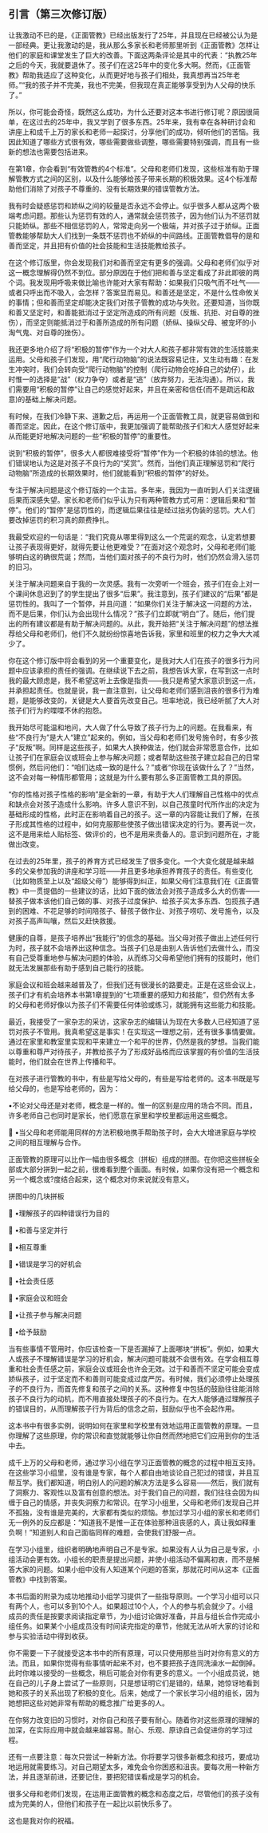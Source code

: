 ## 引言（第三次修订版）

让我激动不已的是，《正面管教》已经出版发行了25年，并且现在已经被公认为是一部经典。更让我激动的是，我从那么多家长和老师那里听到《正面管教》怎样让他们的家庭和课堂发生了巨大的改善。下面这两条评论是其中的代表：“执教25年之后的今天，我就要退休了。孩子们在这25年中的变化多大啊。然而，《正面管教》帮助我适应了这种变化，从而更好地与孩子们相处，我真想再当25年老师。”“我的孩子并不完美，我也不完美，但我现在真正能够享受到为人父母的快乐了。”



所以，你可能会奇怪，既然这么成功，为什么还要对这本书进行修订呢？原因很简单，在这过去的25年中，我又学到了很多东西。25年来，我有幸在各种研讨会和讲座上和成千上万的家长和老师一起探讨，分享他们的成功，倾听他们的苦恼。我因此知道了哪些方式很有效，哪些需要做些调整，哪些需要特别强调，而且有一些新的想法也需要包括进来。



在第1章，你会看到“有效管教的4个标准”。父母和老师们发现，这些标准有助于理解管教方式之间的区别，以及什么能够给孩子带来长期的积极效果。这4个标准帮助他们消除了对孩子不尊重的、没有长期效果的错误管教方法。



我有时会疑惑惩罚和娇纵之间的较量是否永远不会停止。似乎很多人都从这两个极端考虑问题。那些认为惩罚有效的人，通常就会惩罚孩子，因为他们认为不惩罚就只能娇纵。那些不相信惩罚的人，常常走向另一个极端，并对孩子过于娇纵。正面管教能够帮助大人们找到一条既不惩罚也不娇纵的中间路线。正面管教倡导的是和善而坚定，并且把有价值的社会技能和生活技能教给孩子。



在这个修订版里，你会发现我们对和善而坚定有更多的强调。父母和老师们似乎对这一概念理解得仍然不到位。部分原因在于他们把和善与坚定看成了非此即彼的两个词。我发现用呼吸来做比喻也许能对大家有帮助：如果我们只吸气而不吐气——或者只呼出而不吸入，会怎样？答案显而易见。和善还是坚定，不是什么性命攸关的事情；但和善而坚定却能决定我们对孩子管教的成功与失败。还要知道，当你既和善又坚定时，和善能抵消过于坚定所造成的所有问题（反叛、抗拒、对自尊的挫伤），而坚定则能抵消过于和善所造成的所有问题（娇纵、操纵父母、被宠坏的小淘气鬼、对自尊的挫伤）。



我还更多地介绍了将“积极的暂停”作为一个对大人和孩子都非常有效的生活技能来运用。父母和孩子们发现，用“爬行动物脑”的说法既容易记住，又生动有趣：在发生冲突时，我们会转向受“爬行动物脑”的控制（爬行动物会吃掉自己的幼仔），此时惟一的选择是“战”（权力争夺）或者是“逃”（放弃努力，无法沟通）。所以，我们需要用“积极的暂停”让自己的感觉好起来，并且在亲密和信任(而不是疏远和敌意)的基础上解决问题。



有时候，在我们冷静下来、道歉之后，再运用一个正面管教工具，就更容易做到和善而坚定。因此，在这个修订版中，我更加强调了能帮助孩子们和大人感觉好起来从而能更好地解决问题的一些“积极的暂停”的重要性。



说到“积极的暂停”，很多大人都很难接受将“暂停”作为一个积极的体验的想法。他们错误地认为这是对孩子不良行为的“奖赏”。然而，当他们真正理解惩罚和“爬行动物脑”所造成的长期效果时，他们就能看到“积极的暂停”的好处。



专注于解决问题是这个修订版的一个主旨。多年来，我因为一直听到人们关注逻辑后果而深感失望。家长和老师们似乎认为只有两种管教方式可用：逻辑后果和“暂停”。他们的“暂停”是惩罚性的，而逻辑后果往往是经过拙劣伪装的惩罚。大人们要改掉惩罚的积习真的颇费挣扎。



我最受欢迎的一句话是：“我们究竟从哪里得到这么一个荒诞的观念，认定若想要让孩子表现得更好，就得先要让他更难受？”在面对这个观念时，父母和老师们能够明白这的确很荒诞；然而，当他们面对孩子的不良行为时，他们仍然会滑入惩罚的旧习。



关注于解决问题来自于我的一次灵感。我有一次旁听一个班会，孩子们在会上对一个课间休息迟到了的学生提出了很多“后果”。我注意到，孩子们建议的“后果”都是惩罚性的。我叫了一个暂停，并且问道：“如果你们关注于解决这一问题的方法，而不是后果，你们认为会出现什么情况？”孩子们立即就“明白”了。随后，他们提出的所有建议都是有助于解决问题的。从此，我开始把“关注于解决问题”的想法推荐给父母和老师们，他们不久就纷纷惊喜地告诉我，家里和班里的权力之争大大减少了。



你在这个修订版中将会看到的另一个重要变化，是我对大人们在孩子的很多行为问题中应该承担的责任的强调。在继续说下去之前，我想告诉大家，在写到这一点时我的最大顾虑是，我不希望这听上去像是指责——我只是希望大家意识到这一点，并承担起责任。也就是说，我一直注意到，让父母和老师们感到沮丧的很多行为难题，是能够改变的，关键是大人要首先改变自己。坦率地说，我已经听腻了大人对孩子们行为的喋喋不休的抱怨。



我开始尽可能温和地问，大人做了什么导致了孩子行为上的问题。在我看来，有些“不良行为”是大人“建立”起来的。例如，当父母和老师们发号施令时，有多少孩子“反叛”啊。同样是这些孩子，如果大人换种做法，他们就会非常愿意合作，比如让孩子们在家庭会议或班会上参与解决问题；或者帮助这些孩子建立起自己的日常惯例，然后问他们：“咱们达成一致的是什么？”或者“你现在该做什么了？”当然，这不会对每一种情形都管用；这就是为什么要有那么多正面管教工具的原因。



“你的性格对孩子性格的影响”是全新的一章，有助于大人们理解自己性格中的优点和缺点会对孩子造成什么影响。许多人意识不到，以自己孩童时代所作出的决定为基础形成的性格，此时正在影响着自己的孩子。这一章的内容能让我们了解，在孩子形成其性格的过程中，如何克服那些使孩子做出错误决定的行为。要再说一次，这不是用来给人贴标签、做评价的，也不是用来责备人的。意识到问题所在，才能做出改变。



在过去的25年里，孩子的养育方式已经发生了很多变化。一个大变化就是越来越多的父亲参加我的讲座和学习班——并且更多地承担养育孩子的责任。有些变化（比如物质至上以及“超级父母”）能够得到纠正，如果父母们注意我们在《正面管教》中一贯提倡的一些建议的话，比如下面的做法会对孩子造成多么大的伤害——替孩子做本该他们自己做的事、对孩子过度保护、给孩子买太多东西、包揽孩子遇到的困难、不花足够的时间陪孩子、替孩子做作业、对孩子唠叨、发号施令，以及对孩子高声叫嚷，然后又赶快救援。



健康的自尊，是孩子培养出“我能行”的信念的基础。当父母对孩子做出上述任何行为时，孩子就不会培养出这种信念。当孩子们总是由别人告诉他们去做什么，而没有自己受尊重地参与解决问题的体验，从而练习父母希望他们拥有的技能时，他们就无法发展那些有助于感到自己能行的技能。



家庭会议和班会越来越普及了，但我们还有很漫长的路要走。正是在这些会议上，孩子们才有机会培养本书第1章提到的“七项重要的感知力和技能”，但仍然有太多的父母和老师好像以为孩子们不需要任何体验或练习，就能拥有这些能力和技能。



最近，我接受了一家杂志的采访，这家杂志的编辑认为现在大多数人已经知道了惩罚对孩子不管用。我真希望这是事实！在实现这一理想之前，还有很多事情要做。通过在家里和教室里实现和平来建立一个和平的世界，仍然是我的梦想。当我们能以尊重和尊严对待孩子，并教给孩子为了形成好品格而应该掌握的有价值的生活技能时，他们就会在世界上传播和平。



在对孩子进行管教的书中，有些是写给父母的，有些是写给老师的。这本书既是写给父母的，也是写给老师的，因为：



&#8226;不论对父母还是对老师，概念是一样的。惟一的区别是应用的场合不同。而且，许多老师自己也同时是家长，他们愿意在家里和学校里都运用这些概念。



&#61548; &#8226;当父母和老师能用同样的方法积极地携手帮助孩子时，会大大增进家庭与学校之间的相互理解与合作。



正面管教的原理可以比作一幅由很多概念（拼板）组成的拼图。在你把这些拼板全部或大部分拼到一起之前，很难看到整个画面。有时候，如果你没有把一个概念和另一个概念或?度结合起来，这个概念对你来说就没有意义。



拼图中的几块拼板



&#61548; &#8226;理解孩子的四种错误行为目的



&#61548; &#8226;和善与坚定并行



&#61548; &#8226;相互尊重



&#61548; &#8226;错误是学习的好机会



&#61548; &#8226;社会责任感



&#61548; &#8226;家庭会议和班会



&#61548; &#8226;让孩子参与解决问题



&#61548; &#8226;给予鼓励



当有些事情不管用时，你应该检查一下是否漏掉了上面哪块“拼板”。例如，如果大人或孩子不理解错误是学习的好机会，解决问题可能就不会很有效。在学会相互尊重和社会责任感之前，家庭会议或班会也许会无效。过于和善而不坚定可能会变成娇纵孩子，过于坚定而不和善则可能变成过度严厉。有时候，我们必须停止处理孩子的不良行为，而首先修复和孩子之间的关系。这种修复中包括的鼓励往往能消除孩子不良行为的动机，而不用直接处理孩子的不良行为。在大人能够通过理解孩子的错误目的，从而理解孩子行为背后的信念之前，鼓励似乎也不会起作用。



这本书中有很多实例，说明如何在家里和学校里有效地运用正面管教的原理。一旦你理解了这些原理，你的常识和直觉就能够让你自然而然地把它们应用到你的生活中去。



成千上万的父母和老师，通过学习小组在学习正面管教的概念的过程中相互支持。在这些学习小组里，没有谁是专家，每个人都自由地谈论自己犯过的错误，并且互帮互学。我们都知道，明白别人的问题的解决方法是多么容易——然后，我们就有了洞察力、客观性以及富有创意的想法。对于我们自己的问题，我们往往会因为纠缠于自己的情感，并丧失洞察力和常识。在学习小组里，父母和老师们发现自己并不孤独，没有谁是完美的，大家都有类似的烦恼。参加过学习小组的家长和老师们无一例外的反应都是：“知道我不是惟一正在体验那种沮丧感的人，真让我如释重负啊！”知道别人和自己面临同样的难题，会使我们舒服一点。



在学习小组里，组织者明确地声明自己不是专家。如果没有人认为自己是专家，小组活动会更有效。小组长的职责是提出问题，并使小组活动不偏离初衷，而不是解答大家的问题。如果小组中没有人知道某个问题的答案，那就花时间从这本《正面管教》中找到答案。



本书后面的附录为成功地推动小组学习提供了一些指导原则。一个学习小组可以只有两个人，也可以多到10个人。如果超过10个人，个人的参与机会就少了。小组成员的责任是按要求阅读指定章节，为小组讨论做好准备，并且与组长合作完成小组任务。如果某个小组成员没有时间读完指定的章节，他就无法从听大家的讨论和参与实验活动中得到收获。



你不需要一下子就接受这本书中的所有原理，可以只使用那些当时对你有意义的方法。而且，如果你觉得有些事情听起来不对，也不要把孩子连同洗澡水一起倒掉。此时你难以接受的一些概念，稍后可能会对你有更多的意义。一个小组成员说，她在自己的儿子身上尝试了一些原则，只是想证明它们是错的，结果，她惊讶地看到她和孩子的关系出现了积极的变化。后来，她成了一个家长学习小组的组长，因为她想把这些对她非常有帮助的概念推广给更多的人。



在你努力改变旧的习惯时，对你自己和孩子要有耐心。随着你对这些原理的理解的加深，在实际应用中就会越来越容易。耐心、乐观、原谅自己会促进你的学习过程。



还有一点要注意：每次只尝试一种新方法。你将要学习很多新概念和技巧，要成功地运用就需要练习。对自己期望太多，难免会令你困惑和沮丧。要每次用一种新方法，并且逐渐前进，还要记住，要把犯错误看成是学习的机会。



很多父母和老师们发现，在运用正面管教的概念和态度之后，尽管他们的孩子没有成为完美的人，但他们和孩子在一起比以前快乐多了。



这也是我对你的祝福。
